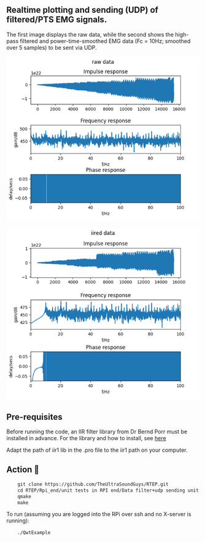 ## Realtime plotting and sending (UDP) of filtered/PTS EMG signals.

The first image displays the raw data, while the second shows the high-pass filtered and power-time-smoothed EMG data (Fc = 10Hz; smoothed over 5 samples) to be sent via UDP.

![](origin.png)

![](flhp1ed.png)


## Pre-requisites 

Before running the code, an IIR filter library from Dr Bernd Porr must be installed in advance. For the library and how to install, see [here](https://github.com/berndporr/iir1)

Adapt the path of iir1 lib in the .pro file to the iir1 path on your computer.

## Action :movie_camera:


```
    git clone https://github.com/TheUltraSoundGuys/RTEP.git
    cd RTEP/Rpi_end/unit tests in RPI end/Data filter+udp sending unit
    qmake
    make
```

To run (assuming you are logged into the RPi over ssh and no X-server is running):

```
    ./QwtExample
```

